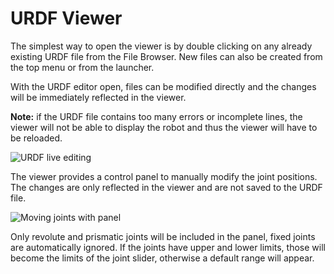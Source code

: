 # URDF Viewer

The simplest way to open the viewer is by double clicking on any already existing URDF file from the File Browser. New files can also be created from the top menu or from the launcher.

With the URDF editor open, files can be modified directly and the changes will be immediately reflected in the viewer.

**Note:** if the URDF file contains too many errors or incomplete lines, the viewer will not be able to display the robot and thus the viewer will have to be reloaded.

![URDF live editing](_static/urdfEditor.gif)

The viewer provides a control panel to manually modify the joint positions. The changes are only reflected in the viewer and are not saved to the URDF file.

![Moving joints with panel](_static/urdfControls.gif)

Only revolute and prismatic joints will be included in the panel, fixed joints are automatically ignored. If the joints have upper and lower limits, those will become the limits of the joint slider, otherwise a default range will appear.
